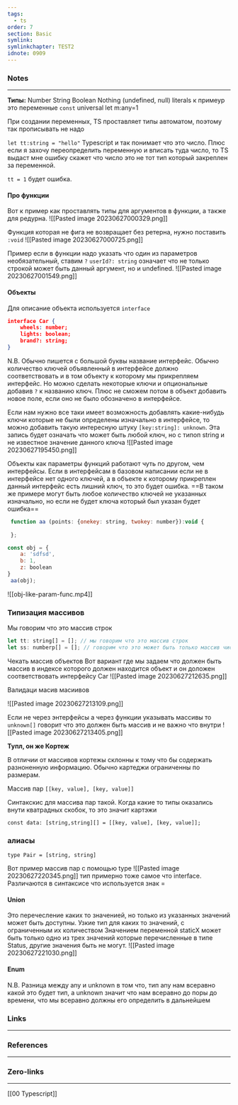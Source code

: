 ```yaml
---
tags:
  - ts
order: 7
section: Basic
symlink: 
symlinkchapter: TEST2
idnote: 0909
---
```


### Notes
-----
**Типы:**
Number
String
Boolean
Nothing (undefined, null)
literals
к примеур это переменные `const`
universal
let m:any=1



При создании переменных, TS проставляет типы автоматом, поэтому так прописывать не надо

`let tt:string = "hello"`
Typescript и так понимает что это число.
Плюс если я захочу переопределить переменную и вписать туда число, то  TS выдаст мне ошибку скажет что число это не тот тип который закреплен за переменной.

`tt = 1` будет ошибка.


#### Про функции

Вот к пример как проставлять типы для аргументов в функции, а также для редурна.
![[Pasted image 20230627000329.png]]


Функция которая не фига не возвращает без ретерна, нужно поставить  `:void`
![[Pasted image 20230627000725.png]]

Пример если в функции надо указать что один из параметров необязательный, ставим `?` 
`userId?: string` означает что не только строкой может быть данный аргумент, но и undefined.
![[Pasted image 20230627001549.png]]


#### Объекты
Для описание объекта используется `interface`

```json
interface Car {
	wheels: number;
	lights: boolean;
	brand?: string;
}
```
N.B.
Обычно пишется с большой буквы название интерфейс.  Обычно количество ключей объявленный в интерфейсе должно соответствовать и в том объекту к которому мы прикрепляем интерфейс. Но можно сделать некоторые ключи и опциональные добавив `?`  к названию ключ. Плюс не сможем потом в объект добавить новое поле, если оно не было обозначено в интерфейсе.

Если нам нужно все таки имеет возможность добавлять какие-нибудь ключи которые не были определены изначально в интерфейсе, то можно добавить такую интересную штуку `[key:string]: unknown`.  Эта запись будет означать что может быть любой ключ, но с типоп string и не известное значение данного ключа
![[Pasted image 20230627195450.png]]


Объекты как параметры функций работают чуть по другом, чем интерфейсы. Если в интерфейсам в базовом написании если не в интерфейсе нет одного ключей, а в объекте к которому прикреплен данный интерфейс есть лишний ключ, то это будет ошибка. ==В таком же примере могут быть любое количество ключей не указанных изначально, но если не будет ключа который был указан будет ошибка==
```js
 function aa (points: {onekey: string, twokey: number}):void {
 
 };

const obj = {
	a: 'sdfsd',
	b: 1,
	z: boolean
}
 aa(obj);
```
![[obj-like-param-func.mp4]]

### Типизация массивов
Мы говорим что это массив строк
```js
let tt: string[] = []; // мы говорим что это массив строк
let ss: numberp[] = []; // говорим что это может быть только массив чисел
```

Чекать массив объектов
Вот вариант где мы задаем что должен быть массив в индексе которого должен находится объект и он доложен соответствовать интерфейсу Car
![[Pasted image 20230627212635.png]]


Валидаци масив масиивов

![[Pasted image 20230627213109.png]]

Если не через энтерфейсы а через функции указывать массивы то `unknown[]`  говорит что это должен быть массив и не важно что внутри
![[Pasted image 20230627213405.png]]

**Тупл, он же Кортеж**

В отличии от массивов кортежы склонны к тому что бы содержать разноненную  информацию.
Обычно картеджи ограниченны по размерам.


Массив пар
`[[key, value], [key, value]]`

Синтакскис для массива пар такой. Когда какие то типы оказались внути кватрадных скобок, то это значит картэжи

```
const data: [string,string][] = [[key, value], [key, value]];
```


### алиасы

```
type Pair = [string, string]
```

Вот пример массив  пар с помощью type
![[Pasted image 20230627220345.png]] 
тип примерно тоже самое что interface.
Различаются в синтаксисе    что используется знак =

#### Union
Это перечесление каких то значенией, но только из указанных значений может быть доступны. Узкие тип для каких то значений, с ограниченным их количеством
Значением переменной staticX может быть только одно из трех значений которые перечисленные в типе Status, другие значения быть не могут.
![[Pasted image 20230627221030.png]]

#### Enum



N.B.
Разница между any и unknown в том что, тип any нам всеравно какой это будет тип, а unknown значит что нам всеравно до поры до времени, что мы всеравно должны его определить в  дальнейшем
### Links
----------

### References
------------


### Zero-links
----
[[00 Typescript]]